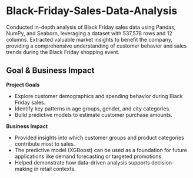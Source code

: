 # Black-Friday-Sales-Data-Analysis
Conducted in-depth analysis of Black Friday sales data using Pandas, NumPy, and Seaborn, leveraging a dataset with 537,578 rows and 12 columns.
Extracted valuable market insights to benefit the company, providing a comprehensive understanding of customer behavior and sales trends during the Black Friday shopping event.

## Goal & Business Impact

**Project Goals**
- Explore customer demographics and spending behavior during Black Friday sales.
- Identify key patterns in age groups, gender, and city categories.
- Build predictive models to estimate customer purchase amounts.

**Business Impact**
- Provided insights into which customer groups and product categories contribute most to sales.
- The predictive model (XGBoost) can be used as a foundation for future applications like demand forecasting or targeted promotions.
- Helped demonstrate how data-driven analysis supports decision-making in retail contexts.

